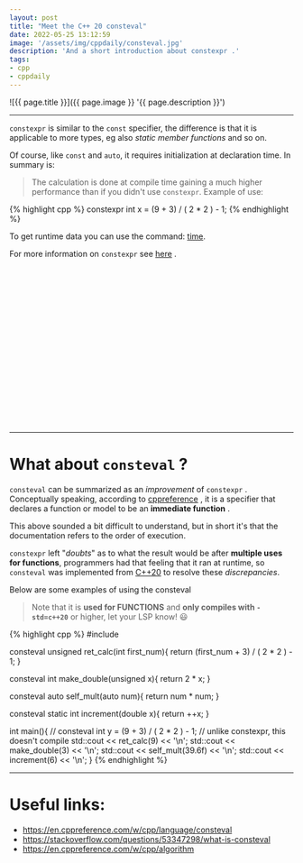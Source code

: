 ```yaml
---
layout: post
title: "Meet the C++ 20 consteval"
date: 2022-05-25 13:12:59
image: '/assets/img/cppdaily/consteval.jpg'
description: 'And a short introduction about constexpr .'
tags:
- cpp
- cppdaily
---
```


![{{ page.title }}]({{ page.image }} '{{ page.description }}')

---

`constexpr` is similar to the `const` specifier, the difference is that it is applicable to more types, eg also *static member functions* and so on.

Of course, like `const` and `auto`, it requires initialization at declaration time. In summary is:

> The calculation is done at compile time gaining a much higher performance than if you didn't use `constexpr`.
Example of use:

{% highlight cpp %}
constexpr int x = (9 + 3) / ( 2 * 2 ) - 1;
{% endhighlight %}

To get runtime data you can use the command: [time](https://manpages.debian.org/stretch/time/time.1.en.html).

For more information on `constexpr` see [here](https://en.cppreference.com/w/cpp/language/constexpr) .
<!-- More at: https://stackoverflow.com/questions/14116003/whats-the-difference-between-constexpr-and-const -->


<!-- SQUARE - GAMES ROOT -->
<script async src="//pagead2.googlesyndication.com/pagead/js/adsbygoogle.js"></script>
<ins class="adsbygoogle"
style="display:inline-block;width:336px;height:280px"
data-ad-client="ca-pub-2838251107855362"
data-ad-slot="5351066970"></ins>
<script>
(adsbygoogle = window.adsbygoogle || []).push({});
</script>

---

# What about `consteval` ?
`consteval` can be summarized as an *improvement* of `constexpr` . Conceptually speaking, according to [cppreference](https://en.cppreference.com/w/cpp/language/consteval) , it is a specifier that declares a function or model to be an **immediate function** .

This above sounded a bit difficult to understand, but in short it's that the documentation refers to the order of execution.

`constexpr` left "*doubts*" as to what the result would be after **multiple uses for functions**, programmers had that feeling that it ran at runtime, so `consteval` was implemented from [ C++20](https://en.wikipedia.org/wiki/C++20) to resolve these *discrepancies*.

Below are some examples of using the consteval
> Note that it is **used for FUNCTIONS** and **only compiles with `-std=c++20`** or higher, let your LSP know! 😃

{% highlight cpp %}
#include <iostream>

consteval unsigned ret_calc(int first_num){
  return (first_num + 3) / ( 2 * 2 ) - 1;
}

consteval int make_double(unsigned x){
  return 2 * x;
}

consteval auto self_mult(auto num){
  return num * num;
}

consteval static int increment(double x){
  return ++x;
}

int main(){
  // consteval int y = (9 + 3) / ( 2 * 2 ) - 1; // unlike constexpr, this doesn't compile
  std::cout << ret_calc(9) << '\n';
  std::cout << make_double(3) << '\n';
  std::cout << self_mult(39.6f) << '\n';
  std::cout << increment(6) << '\n';
}
{% endhighlight %}

---

# Useful links:
+ <https://en.cppreference.com/w/cpp/language/consteval>
+ <https://stackoverflow.com/questions/53347298/what-is-consteval>
+ <https://en.cppreference.com/w/cpp/algorithm>

